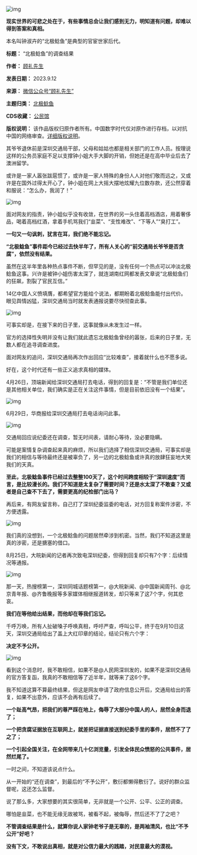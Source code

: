 ![img](https://chinadigitaltimes.net/chinese/files/2023/09/post-700150-65005532175bf.png)


**现实世界的可悲之处在于，有些事情总会让我们感到无力，明知道有问题，却难以得到答案和真相。** 


本名叫钟淑卉的“北极鲶鱼”是典型的官宦世家后代。




**标题：** “北极鲶鱼”的调查结果  

**作者：** [顾礼先生](https://chinadigitaltimes.net/space/顾礼先生)  

**发表日期：** 2023.9.12  

**来源：** [微信公众号“顾礼先生”](https://web.archive.org/web/20230912120105/https://mp.weixin.qq.com/s/s_YybgZiwFyplv9bDgE_cA)  

**主题归类：** [北极鲶鱼](https://chinadigitaltimes.net/space/北极鲶鱼)  

**CDS收藏：** [公民馆](https://chinadigitaltimes.net/space/%E5%85%AC%E6%B0%91%E9%A6%86)  

**版权说明：** 该作品版权归原作者所有。中国数字时代仅对原作进行存档，以对抗中国的网络审查。[详细版权说明](https://chinadigitaltimes.net/chinese/copyright)。


其爷爷退休前是深圳交通局干部，父母和姑姑也都是相关部门的工作人员。按理说这样的公务员家庭不足以支撑钟小姐大手大脚的开销，但她还是在高中毕业后去了澳洲留学。


或许是一家人嚣张跋扈惯了，或许是一家人特殊的身份人人对他们敬而远之，又或许是在国外过得太开心了，钟小姐在网上大摇大摆地炫耀九位数存款，还公然穿着和服说：“怎么办，我润了！”


![img](https://chinadigitaltimes.net/chinese/files/2023/09/post-700150-650055323d571.png)


面对网友的指责，钟小姐似乎没有收敛，在世界的另一头住着高档酒店，用着奢侈品，喝着高档红酒，拿着手机骂我们“韭菜”、“支性难改”、“下等人”“臭打工”。


**一句又一句讽刺，犹言在耳，我们绝不能忘记。** 


**“北极鲶鱼”事件距今已经过去快半年了，所有人关心的“前交通局长爷爷是否贪腐”，依然没有结果。** 


虽然在这半年里各种热点事件不断，但罕见的是，没有任何一个热点可以冲淡北极鲶鱼这事。兴许是被钟小姐伤害太深了，就连湖南红网都发表文章说“北极鲶鱼们的狂飙，割裂了官民互信。”


14亿中国人义愤填膺，都希望官方能给个说法，都期盼着北极鲶鱼能付出代价。眼见舆情凶猛，深圳交通局当时就发表通报说要尽快彻查此事。


![img](https://chinadigitaltimes.net/chinese/files/2023/09/post-700150-650055325c732.png)


可事实却是，在接下来的日子里，这事就像从未发生过一样。


官方的选择性失明并没有让我们就此遗忘北极鲶鱼曾经的嚣张，后来的日子里，无数人都在追寻调查进度。


面对网友的追问，深圳交通局再次作出回应“比较难查”，接着就什么也不愿多说。


好在，这个时代还有一些正义追求真相的媒体。


4月26日，顶端新闻给深圳交通局打去电话，得到的回复是：“不管是我们单位还是其他相关单位，我们确实是正在关注这件事情，但是目前依旧没有一个结果”。


![img](https://chinadigitaltimes.net/chinese/files/2023/09/post-700150-650055327a46a.png)


6月29日，华商报给深圳交通局打去电话询问此事。


![img](https://chinadigitaltimes.net/chinese/files/2023/09/post-700150-65005532a15aa.png)


交通局回应说纪委还在调查，暂无时间表，请耐心等待，没必要隐瞒。


可能是案情复杂调查起来真的麻烦，所以我们选择了相信深圳交通局，可事实却是我们的相信与等待最终还是被辜负了，另一边的北极鲶鱼或许真的放肆狂妄地大笑我们的天真。


**至此，北极鲶鱼事件已经过去整整100天了，这个时间跨度相较于“深圳速度”而言，是比较漫长的。我们不知道是太复杂了需要时间？还是水太深了不敢查？又或者是自己查不下去了，需要更高的纪检部门出马？** 


再后来，有网友留言称，自己打了深圳纪委监委的电话，对方回复称案件涉密，不方便透露。


![img](https://chinadigitaltimes.net/chinese/files/2023/09/post-700150-65005532c261e.png)


我们真的没想到，一个北极鲶鱼的问题居然牵涉到机密。当然，我们不知道这里是真的涉密，还是搪塞的借口。


8月25日，大皖新闻的记者再次致电深圳纪委，但得到回复却只有7个字：后续情况等通报。


![img](https://chinadigitaltimes.net/chinese/files/2023/09/post-700150-65005532e72b1.png)


那一天，热搜榜第一，深圳同城话题榜第一，@大皖新闻、@中国新闻周刊、@北京青年报、@齐鲁晚报等多家媒体相继报道转发，却只等来了这7个字，何其悲哀。


**我们在等他给出结果，而他却在等我们忘记。** 


千呼万唤，所有人扯破嗓子呼唤真相，呼吁严查，呼叫公平，终于在9月10日这天，深圳交通局给出了盖上大红印章的结论，结论只有六个字：


**决定不予公开。** 


![img](https://chinadigitaltimes.net/chinese/files/2023/09/post-700150-650055331955f.png)


看到这个消息时，我不敢相信，如果不是@人民网深圳发的，如果不是深圳交通局的官方答复函，我真的不敢相信等了近半年，就等来了这6个字。


我不知道这算不算最终结果，但这是网友申请了政府信息公开后，交通局给出的答复，如果不出意外，应该不会再有后续了。


**一个趾高气昂，把我们的尊严踩在地上，侮辱了大部分中国人的人，居然全身而退了；** 


**一个把贪腐证据放在互联网上，就差把证据直接送到纪委手里的事件，居然不了了之了；** 


**一个引起全国关注，在全网带来几十亿浏览量，引发全体民众愤怒的公共事件，居然烂尾了。** 


一时之间，不知道该说点什么。


从一开始的“还在调查”，到最后的“不予公开”，敷衍都懒得敷衍了。说好的群众监督呢，这还怎么监督。


说了那么多，大家想要的其实很简单，无非就是一个公开、公平、公正的调查。


哪怕是韭菜，也不能无缘无故被骂，被看不起，被侮辱，然后还不了了之吧？


**不管调查结果是什么，就算你说人家钟老爷子是无辜的，是两袖清风，也比“不予公开”好吧？** 


**没有下文，不敢说出真相，就是对公信力最大的践踏，对民意最大的漠视。** 

